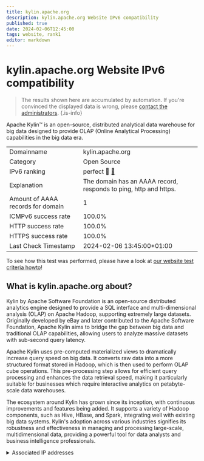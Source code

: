 ```yaml
---
title: kylin.apache.org
description: kylin.apache.org Website IPv6 compatibility
published: true
date: 2024-02-06T12:45:00
tags: website, rank1
editor: markdown
---
```


# kylin.apache.org Website IPv6 compatibility

> The results shown here are accumulated by automation. If you're convinced the displayed data is wrong, please [contact the administrators](/howto/chat). 
{.is-info}

Apache Kylin™ is an open-source, distributed analytical data warehouse for big data designed to provide OLAP (Online Analytical Processing) capabilities in the big data era.


|   |   |
| - | - |
| Domainname | kylin.apache.org
| Category | Open Source |
| IPv6 ranking | perfect :1st_place_medal: [🔗](/howto/ranking) |
| Explanation | The domain has an AAAA record, responds to ping, http and https. |
| Amount of AAAA records for domain | 1 |
| ICMPv6 success rate | 100.0%|
| HTTP success rate | 100.0% |
| HTTPS success rate | 100.0% |
| Last Check Timestamp | 2024-02-06 13:45:00+01:00 |

To see how this test was performed, please have a look at [our website test criteria howto](/howto/testcriteria/website)!


## What is kylin.apache.org about?
Kylin by Apache Software Foundation is an open-source distributed analytics engine designed to provide a SQL interface and multi-dimensional analysis (OLAP) on Apache Hadoop, supporting extremely large datasets. Originally developed by eBay and later contributed to the Apache Software Foundation, Apache Kylin aims to bridge the gap between big data and traditional OLAP capabilities, allowing users to analyze massive datasets with sub-second query latency.

Apache Kylin uses pre-computed materialized views to dramatically increase query speed on big data. It converts raw data into a more structured format stored in Hadoop, which is then used to perform OLAP cube operations. This pre-processing step allows for efficient query processing and enhances the data retrieval speed, making it particularly suitable for businesses which require interactive analytics on petabyte-scale data warehouses.

The ecosystem around Kylin has grown since its inception, with continuous improvements and features being added. It supports a variety of Hadoop components, such as Hive, HBase, and Spark, integrating well with existing big data systems. Kylin's adoption across various industries signifies its robustness and effectiveness in managing and processing large-scale, multidimensional data, providing a powerful tool for data analysts and business intelligence professionals.



<details>
<summary>Associated IP addresses</summary>

2a04:4e42::644

</details>
